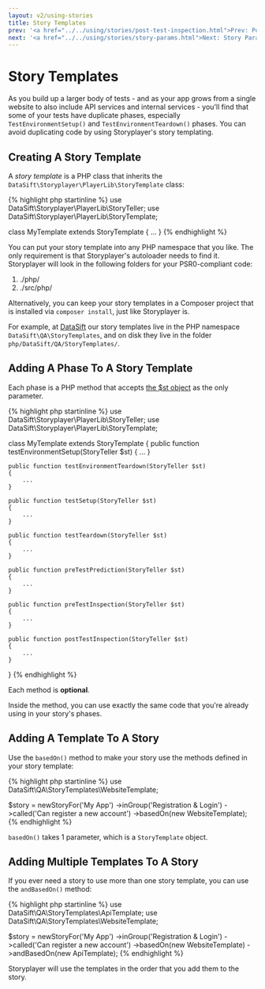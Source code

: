 ```yaml
---
layout: v2/using-stories
title: Story Templates
prev: '<a href="../../using/stories/post-test-inspection.html">Prev: Post-Test Inspection Phase</a>'
next: '<a href="../../using/stories/story-params.html">Next: Story Parameters</a>'
---
```


# Story Templates

As you build up a larger body of tests - and as your app grows from a single website to also include API services and internal services - you'll find that some of your tests have duplicate phases, especially `TestEnvironmentSetup()` and `TestEnvironmentTeardown()` phases.  You can avoid duplicating code by using Storyplayer's story templating.

## Creating A Story Template

A _story template_ is a PHP class that inherits the `DataSift\Storyplayer\PlayerLib\StoryTemplate` class:

{% highlight php startinline %}
use DataSift\Storyplayer\PlayerLib\StoryTeller;
use DataSift\Storyplayer\PlayerLib\StoryTemplate;

class MyTemplate extends StoryTemplate
{
	...
}
{% endhighlight %}

You can put your story template into any PHP namespace that you like.  The only requirement is that Storyplayer's autoloader needs to find it.  Storyplayer will look in the following folders for your PSR0-compliant code:

1. ./php/
1. ./src/php/

Alternatively, you can keep your story templates in a Composer project that is installed via `composer install`, just like Storyplayer is.

For example, at [DataSift](http://datasift.com) our story templates live in the PHP namespace `DataSift\QA\StoryTemplates`, and on disk they live in the folder `php/DataSift/QA/StoryTemplates/`.

## Adding A Phase To A Story Template

Each phase is a PHP method that accepts [the $st object](../prose/the-st-object.html) as the only parameter.

{% highlight php startinline %}
use DataSift\Storyplayer\PlayerLib\StoryTeller;
use DataSift\Storyplayer\PlayerLib\StoryTemplate;

class MyTemplate extends StoryTemplate
{
	public function testEnvironmentSetup(StoryTeller $st)
	{
		...
	}

	public function testEnvironmentTeardown(StoryTeller $st)
	{
		...
	}

	public function testSetup(StoryTeller $st)
	{
		...
	}

	public function testTeardown(StoryTeller $st)
	{
		...
	}

	public function preTestPrediction(StoryTeller $st)
	{
		...
	}

	public function preTestInspection(StoryTeller $st)
	{
		...
	}

	public function postTestInspection(StoryTeller $st)
	{
		...
	}
}
{% endhighlight %}

Each method is __optional__.

Inside the method, you can use exactly the same code that you're already using in your story's phases.

## Adding A Template To A Story

Use the `basedOn()` method to make your story use the methods defined in your story template:

{% highlight php startinline %}
use DataSift\QA\StoryTemplates\WebsiteTemplate;

$story = newStoryFor('My App')
         ->inGroup('Registration & Login')
         ->called('Can register a new account')
         ->basedOn(new WebsiteTemplate);
{% endhighlight %}

`basedOn()` takes 1 parameter, which is a `StoryTemplate` object.

## Adding Multiple Templates To A Story

If you ever need a story to use more than one story template, you can use the `andBasedOn()` method:

{% highlight php startinline %}
use DataSift\QA\StoryTemplates\ApiTemplate;
use DataSift\QA\StoryTemplates\WebsiteTemplate;

$story = newStoryFor('My App')
         ->inGroup('Registration & Login')
         ->called('Can register a new account')
         ->basedOn(new WebsiteTemplate)
         ->andBasedOn(new ApiTemplate);
{% endhighlight %}

Storyplayer will use the templates in the order that you add them to the story.